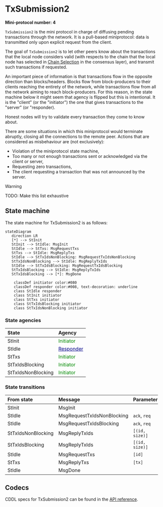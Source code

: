 # TxSubmission2

**Mini-protocol number: 4**

`TxSubmission2` is the mini protocol in charge of diffusing pending transactions
through the network. It is a pull-based miniprotocol: data is transmitted only
upon explicit request from the client.

The goal of `TxSubmission2` is to let other peers know about the transactions
that the local node considers valid (with respects to the chain that the local
node has selected in [Chain Selection](../consensus/chainsel.md) in the
consensus layer), and transmit such transactions if requested.

An important piece of information is that transactions flow in the
opposite direction than blocks/headers. Blocks flow from
block-producers to their clients reaching the entirety of the network,
while transactions flow from all the network aiming to reach
block-producers. For this reason, in the state machine below it might
seem that agency is flipped but this is intentional. It is the
"client" (or the "initiator") the one that gives transactions to the
"server" (or "responder).

Honest nodes will try to validate every transaction they come to know about.

There are some situations in which this miniprotocol would terminate abruptly,
closing all the connections to the remote peer. Actions that are considered as
misbehaviour are (not exclusively):

- Violation of the miniprotocol state machine,
- Too many or not enough transactions sent or acknowledged via the client or
  server,
- Requesting zero transactions,
- The client requesting a transaction that was not announced by the server.

> [!WARNING]
>
> TODO: Make this list exhaustive

## State machine

The state machine for TxSubmission2 is as follows:

```mermaid
stateDiagram
   direction LR
   [*] --> StInit
   StInit --> StIdle: MsgInit
   StIdle --> StTxs: MsgRequestTxs
   StTxs --> StIdle: MsgReplyTxs
   StIdle --> StTxIdsNonBlocking: MsgRequestTxIdsNonBlocking
   StTxIdsNonBlocking --> StIdle: MsgReplyTxIds
   StIdle --> StTxIdsBlocking: MsgRequestTxIdsBlocking
   StTxIdsBlocking --> StIdle: MsgReplyTxIds
   StTxIdsBlocking --> [*]: MsgDone

    classDef initiator color:#080
    classDef responder color:#008, text-decoration: underline
    class StIdle responder
    class StInit initiator
    class StTxs initiator
    class StTxIdsBlocking initiator
    class StTxIdsNonBlocking initiator
```

### State agencies

| State              | Agency                                                              |
|:-------------------|:--------------------------------------------------------------------|
| StInit             | <span style="color:#080">Initiator</span>                           |
| StIdle             | <span style="color:#008;text-decoration:underline">Responder</span> |
| StTxs              | <span style="color:#080">Initiator</span>                           |
| StTxIdsBlocking    | <span style="color:#080">Initiator</span>                           |
| StTxIdsNonBlocking | <span style="color:#080">Initiator</span>                           |

### State transitions

| From state         | Message                    | Parameters     | To state           |
|:-------------------|:---------------------------|----------------|:-------------------|
| StInit             | MsgInit                    |                | StIdle             |
| StIdle             | MsgRequestTxIdsNonBlocking | `ack`, `req`   | StTxIdsNonBlocking |
| StIdle             | MsgRequestTxIdsBlocking    | `ack`, `req`   | StTxIdsBlocking    |
| StTxIdsNonBlocking | MsgReplyTxIds              | `[(id, size)]` | StIdle             |
| StTxIdsBlocking    | MsgReplyTxIds              | `[(id, size)]` | StIdle             |
| StIdle             | MsgRequestTxs              | `[id]`         | StTxs              |
| StTxs              | MsgReplyTxs                | `[tx]`         | StIdle             |
| StIdle             | MsgDone                    |                | End                |

## Codecs

CDDL specs for TxSubmission2 can be found in the [API reference](../api/mini-protocols/node-to-node/v14/txsubmission2.md).

[network-spec]: https://ouroboros-network.cardano.intersectmbo.org/pdfs/network-spec/network-spec.pdf
